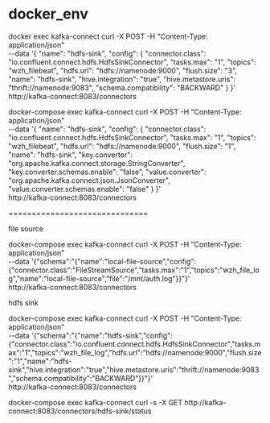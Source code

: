 # docker_env


docker exec kafka-connect curl -X POST -H "Content-Type: application/json" \
    --data '{  "name": "hdfs-sink",  "config": {    "connector.class": "io.confluent.connect.hdfs.HdfsSinkConnector",    "tasks.max": "1",    "topics": "wzh_filebeat",    "hdfs.url": "hdfs://namenode:9000",    "flush.size": "3",    "name": "hdfs-sink",    "hive.integration": "true",    "hive.metastore.uris": "thrift://namenode:9083",    "schema.compatibility": "BACKWARD"  } }' \
    http://kafka-connect:8083/connectors


docker-compose exec kafka-connect curl -X POST -H "Content-Type: application/json" \
    --data '{     "name": "hdfs-sink",     "config": {         "connector.class": "io.confluent.connect.hdfs.HdfsSinkConnector",         "tasks.max": "1",         "topics": "wzh_filebeat",         "hdfs.url": "hdfs://namenode:9000",         "flush.size": "1",         "name": "hdfs-sink",         "key.converter": "org.apache.kafka.connect.storage.StringConverter",         "key.converter.schemas.enable": "false",         "value.converter": "org.apache.kafka.connect.json.JsonConverter",         "value.converter.schemas.enable": "false"  } }' \
    http://kafka-connect:8083/connectors


==============================

file source

docker-compose exec kafka-connect curl -X POST -H "Content-Type: application/json" \
    --data '{"schema":"{\"name\":\"local-file-source\",\"config\":{\"connector.class\":\"FileStreamSource\",\"tasks.max\":\"1\",\"topics\":\"wzh_file_log\",\"name\":\"local-file-source\",\"file\":\"/mnt/auth.log\"}}"}' \
    http://kafka-connect:8083/connectors

hdfs sink

docker-compose exec kafka-connect curl -X POST -H "Content-Type: application/json" \
    --data '{"schema":"{\"name\":\"hdfs-sink\",\"config\":{\"connector.class\":\"io.confluent.connect.hdfs.HdfsSinkConnector\",\"tasks.max\":\"1\",\"topics\":\"wzh_file_log\",\"hdfs.url\":\"hdfs://namenode:9000\",\"flush.size\":\"1\",\"name\":\"hdfs-sink\",\"hive.integration\":\"true\",\"hive.metastore.uris\":\"thrift://namenode:9083\",\"schema.compatibility\":\"BACKWARD\"}}"}' \
    http://kafka-connect:8083/connectors


 docker-compose exec kafka-connect curl -s -X GET http://kafka-connect:8083/connectors/hdfs-sink/status